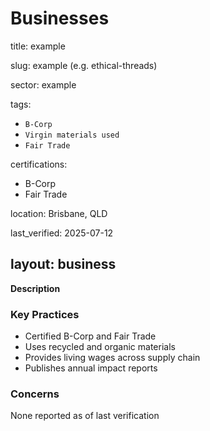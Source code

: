 # Businesses

title: example

slug: example (e.g. ethical-threads)

sector: example

tags:
  - `B-Corp`
  - `Virgin materials used`
  - `Fair Trade`

certifications:

- B-Corp
- Fair Trade

location: Brisbane, QLD

last_verified: 2025-07-12

layout: business
---

**Description**

### Key Practices

- Certified B-Corp and Fair Trade
- Uses recycled and organic materials
- Provides living wages across supply chain
- Publishes annual impact reports

### Concerns

None reported as of last verification
